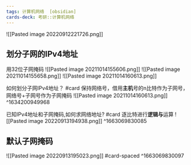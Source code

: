 ```yaml
---
tags: 计算机网络  [obsidian]
cards-deck: 考研::计算机网络
---
```


![[Pasted image 20220912221726.png]]

## 划分子网的IPv4地址
用32位子网掩码
![[Pasted image 20211014155606.png]]
![[Pasted image 20211014155658.png]]
![[Pasted image 20211014160613.png]]

如何划分子网IPv4地址？ #card 
保持网络号，借用**主机**号的n比特作为子网号，网络号+子网号作为子网掩码
![[Pasted image 20211014160613.png]]
^1634200949968

已知IPv4地址和子网掩码,如何求网络地址? #card 
逐比特进行**逻辑与**运算
![[Pasted image 20220913194938.png]]
^1663069830085


## 默认子网掩码
![[Pasted image 20220913195023.png]]
#card-spaced 
^1663069830097
